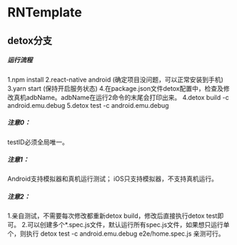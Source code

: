 # RNTemplate

## detox分支

##### 运行流程

1.npm install
2.react-native android (确定项目没问题，可以正常安装到手机)
3.yarn start (保持开启服务状态)
4.在package.json文件detox配置中，检查及修改真机adbName。adbName在运行2命令的末尾会打印出来。
4.detox build -c android.emu.debug
5.detox test -c android.emu.debug


##### 注意0：
testID必须全局唯一。

##### 注意1：
Android支持模拟器和真机运行测试；
iOS只支持模拟器，不支持真机运行。

##### 注意2：
1.亲自测试，不需要每次修改都重新detox build，修改后直接执行detox test即可。
2.可以创建多个*.spec.js文件，默认运行所有spec.js文件，如果想只运行单个，则执行
    detox test -c android.emu.debug e2e/home.spec.js
    亲测可行。

